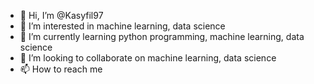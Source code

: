 - 👋 Hi, I’m @Kasyfil97
- 👀 I’m interested in machine learning, data science
- 🌱 I’m currently learning python programming, machine learning, data science
- 💞️ I’m looking to collaborate on machine learning, data science
- 📫 How to reach me

<!---
Kasyfil97/Kasyfil97 is a ✨ special ✨ repository because its `README.md` (this file) appears on your GitHub profile.
You can click the Preview link to take a look at your changes.
--->
